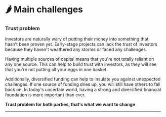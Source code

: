 # 🌶 Main challenges

### Trust problem

Investors are naturally wary of putting their money into something that hasn't been proven yet. Early-stage projects can lack the trust of investors because they haven't weathered any storms or faced any challenges.&#x20;

Having multiple sources of capital means that you're not totally reliant on any one source. This can help to build trust with investors, as they will see that you're not putting all your eggs in one basket.&#x20;

Additionally, diversified funding can help to insulate you against unexpected challenges. If one source of funding dries up, you will still have others to fall back on. In today's uncertain world, having a strong and diversified financial foundation is more important than ever.

**Trust problem for both parties, that's what we want to change**

****



